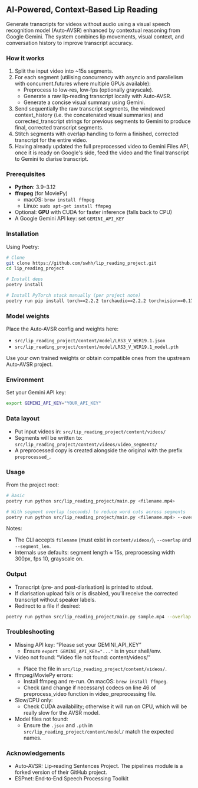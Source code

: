 ## AI‑Powered, Context‑Based Lip Reading

Generate transcripts for videos without audio using a visual speech recognition model (Auto‑AVSR) enhanced by contextual reasoning from Google Gemini. The system combines lip movements, visual context, and conversation history to improve transcript accuracy.

### How it works
1. Split the input video into ~15s segments.
2. For each segment (utilising concurrency with asyncio and parallelism with concurrent.futures where multiple GPUs available):
   - Preprocess to low‑res, low‑fps (optionally grayscale).
   - Generate a raw lip‑reading transcript locally with Auto‑AVSR.
   - Generate a concise visual summary using Gemini.
4. Send sequentially the raw transcript segments, the windowed context_history (i.e. the concatenated visual summaries) and corrected_transcript strings for previous segments to Gemini to produce final, corrected transcript segments.
5. Stitch segments with overlap handling to form a finished, corrected transcript for the entire video.
6. Having already updated the full preprocessed video to Gemini Files API, once it is ready on Google's side, feed the video and the final transcript to Gemini to diarise transcript.

### Prerequisites
- **Python**: 3.9–3.12
- **ffmpeg** (for MoviePy)
  - macOS: `brew install ffmpeg`
  - Linux: `sudo apt-get install ffmpeg`
- Optional: **GPU** with CUDA for faster inference (falls back to CPU)
- A Google Gemini API key: set `GEMINI_API_KEY`

### Installation
Using Poetry:
```bash
# Clone
git clone https://github.com/swhh/lip_reading_project.git
cd lip_reading_project

# Install deps
poetry install

# Install PyTorch stack manually (per project note)
poetry run pip install torch==2.2.2 torchaudio==2.2.2 torchvision==0.17.2
```

### Model weights
Place the Auto‑AVSR config and weights here:
- `src/lip_reading_project/content/model/LRS3_V_WER19.1.json`
- `src/lip_reading_project/content/model/LRS3_V_WER19.1_model.pth`

Use your own trained weights or obtain compatible ones from the upstream Auto‑AVSR project.

### Environment
Set your Gemini API key:
```bash
export GEMINI_API_KEY="YOUR_API_KEY"
```

### Data layout
- Put input videos in: `src/lip_reading_project/content/videos/`
- Segments will be written to: `src/lip_reading_project/content/videos/video_segments/`
- A preprocessed copy is created alongside the original with the prefix `preprocessed_`.

### Usage
From the project root:
```bash
# Basic
poetry run python src/lip_reading_project/main.py <filename.mp4>

# With segment overlap (seconds) to reduce word cuts across segments
poetry run python src/lip_reading_project/main.py <filename.mp4> --overlap 2
```
Notes:
- The CLI accepts `filename` (must exist in `content/videos/`),  `--overlap` and `--segment_len`.
- Internals use defaults: segment length ≈ 15s, preprocessing width 300px, fps 10, grayscale on.

### Output
- Transcript (pre‑ and post‑diarisation) is printed to stdout.
- If diarisation upload fails or is disabled, you’ll receive the corrected transcript without speaker labels.
- Redirect to a file if desired:
```bash
poetry run python src/lip_reading_project/main.py sample.mp4 --overlap 2 > transcript.txt
```

### Troubleshooting
- Missing API key: “Please set your GEMINI_API_KEY”
  - Ensure `export GEMINI_API_KEY="..."` is in your shell/env.
- Video not found: “Video file not found: content/videos/<file>”
  - Place the file in `src/lip_reading_project/content/videos/`.
- ffmpeg/MoviePy errors:
  - Install ffmpeg and re-run. On macOS: `brew install ffmpeg`.
  - Check (and change if necessary) codecs on line 46 of preprocess_video function in video_preprocessing file.
- Slow/CPU only:
  - Check CUDA availability; otherwise it will run on CPU, which will be really slow for the AVSR model.
- Model files not found:
  - Ensure the `.json` and `.pth` in `src/lip_reading_project/content/model/` match the expected names.



### Acknowledgements
- Auto‑AVSR: Lip‑reading Sentences Project. The pipelines module is a forked version of their GitHub project.
- ESPnet: End‑to‑End Speech Processing Toolkit






